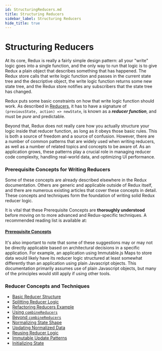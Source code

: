```yaml
---
id: StructuringReducers.md
title: Structuring Reducers
sidebar_label: Structuring Reducers
hide_title: true
---
```


# Structuring Reducers

At its core, Redux is really a fairly simple design pattern: all your "write" logic goes into a single function, and the only way to run that logic is to give Redux a plain object that describes something that has happened.  The Redux store calls that write logic function and passes in the current state tree and the descriptive object, the write logic function returns some new state tree, and the Redux store notifies any subscribers that the state tree has changed.  

Redux puts some basic constraints on how that write logic function should work.  As described in [Reducers](../basics/Reducers.md), it has to have a signature of `(previousState, action) => newState`, is known as a ***reducer function***, and must be *pure* and predictable.

Beyond that, Redux does not really care how you actually structure your logic inside that reducer function, as long as it obeys those basic rules.  This is both a source of freedom and a source of confusion.  However, there are a number of common patterns that are widely used when writing reducers, as well as a number of related topics and concepts to be aware of.  As an application grows, these patterns play a crucial role in managing reducer code complexity, handling real-world data, and optimizing UI performance.  


### Prerequisite Concepts for Writing Reducers

Some of these concepts are already described elsewhere in the Redux documentation.  Others are generic and applicable outside of Redux itself, and there are numerous existing articles that cover these concepts in detail.  These concepts and techniques form the foundation of writing solid Redux reducer logic.

It is vital that these Prerequisite Concepts are **thoroughly understood** before moving on to more advanced and Redux-specific techniques. A recommended reading list is available at:

#### [Prerequisite Concepts](./reducers/PrerequisiteConcepts.md)  

It's also important to note that some of these suggestions may or may not be directly applicable based on architectural decisions in a specific application.  For example, an application using Immutable.js Maps to store data would likely have its reducer logic structured at least somewhat differently than an application using plain Javascript objects.  This documentation primarily assumes use of plain Javascript objects, but many of the principles would still apply if using other tools.



### Reducer Concepts and Techniques

- [Basic Reducer Structure](./reducers/BasicReducerStructure.md)
- [Splitting Reducer Logic](./reducers/SplittingReducerLogic.md)
- [Refactoring Reducers Example](./reducers/RefactoringReducersExample.md)
- [Using `combineReducers`](./reducers/UsingCombineReducers.md)
- [Beyond `combineReducers`](./reducers/BeyondCombineReducers.md)
- [Normalizing State Shape](./reducers/NormalizingStateShape.md)
- [Updating Normalized Data](./reducers/UpdatingNormalizedData.md)
- [Reusing Reducer Logic](./reducers/ReusingReducerLogic.md)
- [Immutable Update Patterns](./reducers/ImmutableUpdatePatterns.md)
- [Initializing State](./reducers/InitializingState.md)
